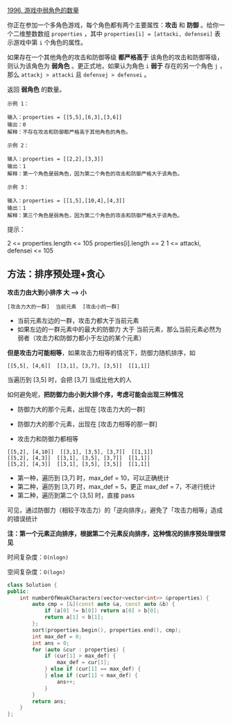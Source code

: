 [1996. 游戏中弱角色的数量](https://leetcode-cn.com/problems/the-number-of-weak-characters-in-the-game/)

你正在参加一个多角色游戏，每个角色都有两个主要属性：**攻击** 和 **防御** 。给你一个二维整数数组 `properties` ，其中 `properties[i] = [attacki, defensei]` 表示游戏中第 `i` 个角色的属性。

如果存在一个其他角色的攻击和防御等级 **都严格高于** 该角色的攻击和防御等级，则认为该角色为 **弱角色** 。更正式地，如果认为角色 `i` **弱于** 存在的另一个角色 `j` ，那么 `attackj > attacki` 且 `defensej > defensei` 。

返回 **弱角色** 的数量。

```
示例 1：

输入：properties = [[5,5],[6,3],[3,6]]
输出：0
解释：不存在攻击和防御都严格高于其他角色的角色。

示例 2：

输入：properties = [[2,2],[3,3]]
输出：1
解释：第一个角色是弱角色，因为第二个角色的攻击和防御严格大于该角色。

示例 3：

输入：properties = [[1,5],[10,4],[4,3]]
输出：1
解释：第三个角色是弱角色，因为第二个角色的攻击和防御严格大于该角色。

```

提示：

2 <= properties.length <= 105
properties[i].length == 2
1 <= attacki, defensei <= 105



## 方法：排序预处理+贪心

**攻击力由大到小排序 大 --> 小**

```
[攻击力大的一群]  当前元素  [攻击小的一群]
```

- 当前元素左边的一群，攻击力都大于当前元素
- 如果左边的一群元素中的最大的防御力 大于 当前元素，那么当前元素必然为弱者（攻击力和防御力都小于左边的某个元素）

**但是攻击力可能相等**，如果攻击力相等的情况下，防御力随机排序，如

```
[[5,5], [4,6]]  [[3,1], [3,7], [3,5]]  [[1,1]]
```

当遍历到 [3,5] 时，会把 [3,7] 当成比他大的人

如何避免呢，**把防御力由小到大排个序，考虑可能会出现三种情况**

- 防御力大的那个元素，出现在 [攻击力大的一群]

- 防御力大的那个元素，出现在 [攻击力相等的那一群]
- 攻击力和防御力都相等

```
[[5,2], [4,10]]  [[3,1], [3,5], [3,7]]  [[1,1]]
[[5,2], [4,3]]  [[3,1], [3,5], [3,7]]  [[1,1]]
[[5,2], [4,3]]  [[3,1], [3,5], [3,5]]  [[1,1]]
```

- 第一种，遍历到 [3,7] 时，max_def = 10，可以正确统计
- 第二种，遍历到 [3,7] 时，max_def = 5，更正 max_def = 7，不进行统计
- 第二种，遍历到第二个 [3,5] 时，直接 pass

可见，通过防御力（相较于攻击力）的「逆向排序」，避免了「攻击力相等」造成的错误统计

**注：第一个元素正向排序，根据第二个元素反向排序，这种情况的排序预处理很常见**

时间复杂度：`O(nlogn)`

空间复杂度：`O(logn)`

```cpp
class Solution {
public:
    int numberOfWeakCharacters(vector<vector<int>> &properties) {
        auto cmp = [&](const auto &a, const auto &b) {
            if (a[0] != b[0]) return a[0] > b[0];
            return a[1] < b[1];
        };
        sort(properties.begin(), properties.end(), cmp);
        int max_def = 0;
        int ans = 0;
        for (auto &cur : properties) {
            if (cur[1] > max_def) {
                max_def = cur[1];
            } else if (cur[1] == max_def) {
            } else if (cur[1] < max_def) {
                ans++;
            }
        }
        return ans;
    }
};

```


